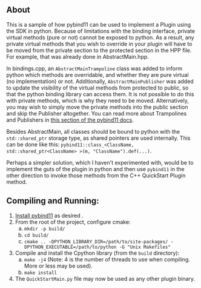 ## About

This is a sample of how pybind11 can be used to implement a Plugin using the SDK in python. Because of limitations with the binding interface, private virtual methods (pure or not) cannot be exposed to python. As a result, any private virtual methods that you wish to override in your plugin will have to be moved from the private section to the protected section in the HPP file. For example, that was already done in AbstractMain.hpp.

In bindings.cpp, an `AbstractMainTrampoline` class was added to inform python which methods are overridable, and whether they are pure virtual (no implementation) or not. Additionally, `AbstractMainPublisher` was added to update the visibility of the virtual methods from protected to public, so that the python binding library can access them. It is not possible to do this with private methods, which is why they need to be moved. Alternatively, you may wish to simply move the private methods into the public section and skip the Publisher altogether. You can read more about Trampolines and Publishers in [this section of the pybind11 docs](https://pybind11.readthedocs.io/en/stable/advanced/classes.html#).

Besides AbstractMain, all classes should be bound to python with the `std::shared_ptr` storage type, as shared pointers are used internally. This can be done like this: `pybind11::class_<ClassName, std::shared_ptr<ClassName> >(m, "ClassName").def(...)`.

Perhaps a simpler solution, which I haven't experimented with, would be to implement the guts of the plugin in python and then use `pybind11` in the other direction to invoke those methods from the C++ QuickStart Plugin method.

## Compiling and Running:

1. [Install pybind11](https://pybind11.readthedocs.io/en/stable/installing.html) as desired .
2. From the root of the project, configure cmake:
   <ol type="a">
    <li><code>mkdir -p build/</code></li>
    <li><code>cd build/</code></li>
    <li><code>cmake .. -DPYTHON_LIBRARY_DIR=/path/to/site-packages/ -DPYTHON_EXECUTABLE=/path/to/python -G "Unix Makefiles"</code></li>
   </ol>
3. Compile and install the Cpython library (from the `build` directory):
   <ol type="a">
    <li><code>make -j4</code> (Note: 4 is the number of threads to use when compiling. More or less may be used).</li>
    <li><code>make install</code></li>
   </ol>
4. The `QuickStartMain.py` file may now be used as any other plugin binary.
